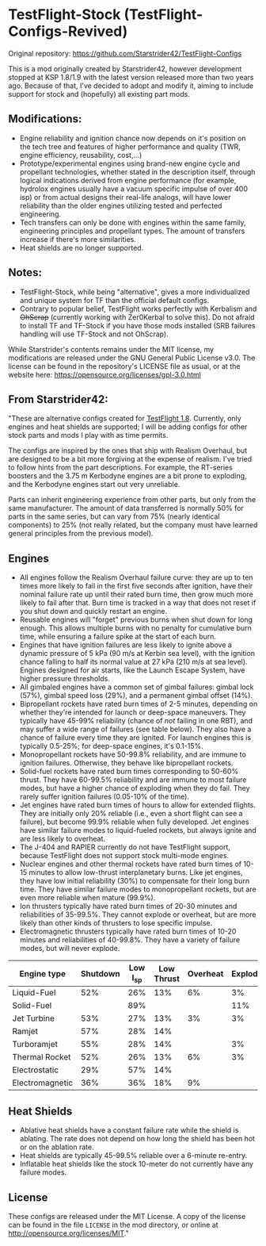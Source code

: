 TestFlight-Stock (TestFlight-Configs-Revived)
============
Original repository: https://github.com/Starstrider42/TestFlight-Configs

This is a mod originally created by Starstrider42, however development stopped at KSP 1.8/1.9 with the latest version released more than two years ago. Because of that, I've decided to adopt and modify it, aiming to include support for stock and (hopefully) all existing part mods.

Modifications: 
-------
* Engine reliability and ignition chance now depends on it's position on the tech tree and features of higher performance and quality (TWR, engine efficiency, reusability, cost,...)
* Prototype/experimental engines using brand-new engine cycle and propellant technologies, whether stated in the description itself, through logical indications derived from engine performance (for example, hydrolox engines usually have a vacuum specific impulse of over 400 isp) or from actual designs their real-life analogs, will have lower reliability than the older engines utilizing tested and perfected engineering.
* Tech transfers can only be done with engines within the same family, engineering principles and propellant types. The amount of transfers increase if there's more similarities.
* Heat shields are no longer supported.

Notes:
-------
* TestFlight-Stock, while being "alternative", gives a more individualized and unique system for TF than the official default configs. 
* Contrary to popular belief, TestFlight works perfectly with Kerbalism and ~~OhScrap~~ (currently working with Zer0Kerbal to solve this). Do not afraid to install TF and TF-Stock if you have those mods installed (SRB failures handling will use TF-Stock and not OhScrap).

While Starstrider's contents remains under the MIT license, my modifications are released under the GNU General Public License v3.0. The license can be found in the repository's LICENSE file as usual, or at the website here: https://opensource.org/licenses/gpl-3.0.html

From Starstrider42:
-------

"These are alternative configs created for [TestFlight 1.8](https://github.com/KSP-RO/TestFlight). Currently, only engines and heat shields are supported; I will be adding configs for other stock parts and mods I play with as time permits.

The configs are inspired by the ones that ship with Realism Overhaul, but are designed to be a bit more forgiving at the expense of realism. I've tried to follow hints from the part descriptions. For example, the RT-series boosters and the 3.75 m Kerbodyne engines are a bit prone to exploding, and the Kerbodyne engines start out very unreliable.

Parts can inherit engineering experience from other parts, but only from the same manufacturer. The amount of data transferred is normally 50% for parts in the same series, but can vary from 75% (nearly identical components) to 25% (not really related, but the company must have learned general principles from the previous model).

Engines
-------

* All engines follow the Realism Overhaul failure curve: they are up to ten times more likely to fail in the first five seconds after ignition, have their nominal failure rate up until their rated burn time, then grow much more likely to fail after that. Burn time is tracked in a way that does not reset if you shut down and quickly restart an engine.
* Reusable engines will "forget" previous burns when shut down for long enough. This allows multiple burns with no penalty for cumulative burn time, while ensuring a failure spike at the start of each burn.
* Engines that have ignition failures are less likely to ignite above a dynamic pressure of 5 kPa (90 m/s at Kerbin sea level), with the ignition chance falling to half its normal value at 27 kPa (210 m/s at sea level). Engines designed for air starts, like the Launch Escape System, have higher pressure thresholds.
* All gimbaled engines have a common set of gimbal failures: gimbal lock (57%), gimbal speed loss (29%), and a permanent gimbal offset (14%).
* Bipropellant rockets have rated burn times of 2-5 minutes, depending on whether they're intended for launch or deep-space maneuvers. They typically have 45-99% reliability (chance of *not* failing in one RBT), and may suffer a wide range of failures (see table below). They also have a chance of failure every time they are ignited. For launch engines this is typically 0.5-25%; for deep-space engines, it's 0.1-15%.
* Monopropellant rockets have 50-99.8% reliability, and are immune to ignition failures. Otherwise, they behave like bipropellant rockets.
* Solid-fuel rockets have rated burn times corresponding to 50-60% thrust. They have 60-99.5% reliability and are immune to most failure modes, but have a higher chance of exploding when they do fail. They rarely suffer ignition failures (0.05-10% of the time).
* Jet engines have rated burn times of hours to allow for extended flights. They are initially only 20% reliable (i.e., even a short flight can see a failure), but become 99.9% reliable when fully developed. Jet engines have similar failure modes to liquid-fueled rockets, but always ignite and are less likely to overheat.
* The J-404 and RAPIER currently do not have TestFlight support, because TestFlight does not support stock multi-mode engines.
* Nuclear engines and other thermal rockets have rated burn times of 10-15 minutes to allow low-thrust interplanetary burns. Like jet engines, they have low initial reliability (30%) to compensate for their long burn time. They have similar failure modes to monopropellant rockets, but are even more reliable when mature (99.9%).
* Ion thrusters typically have rated burn times of 20-30 minutes and reliabilities of 35-99.5%. They cannot explode or overheat, but are more likely than other kinds of thrusters to lose specific impulse.
* Electromagnetic thrusters typically have rated burn times of 10-20 minutes and reliabilities of 40-99.8%. They have a variety of failure modes, but will never explode.

| Engine type     | Shutdown | Low I<sub>sp</sub> | Low Thrust | Overheat | Explode |
| --------------- | -------- | ------------------ | ---------- | -------- | ------- |
| Liquid-Fuel     | 52%      | 26%                | 13%        | 6%       | 3%      |
| Solid-Fuel      |          | 89%                |            |          | 11%     |
| Jet Turbine     | 53%      | 27%                | 13%        | 3%       | 3%      |
| Ramjet          | 57%      | 28%                | 14%        |          |         |
| Turboramjet     | 55%      | 28%                | 14%        |          | 3%      |
| Thermal Rocket  | 52%      | 26%                | 13%        | 6%       | 3%      |
| Electrostatic   | 29%      | 57%                | 14%        |          |         |
| Electromagnetic | 36%      | 36%                | 18%        | 9%       |         |

Heat Shields
------------

* Ablative heat shields have a constant failure rate while the shield is ablating. The rate does not depend on how long the shield has been hot or on the ablation rate.
* Heat shields are typically 45-99.5% reliable over a 6-minute re-entry.
* Inflatable heat shields like the stock 10-meter do not currently have any failure modes.

License
------------
These configs are released under the MIT License. A copy of the license can be found in the file `LICENSE` in the mod directory, or online at http://opensource.org/licenses/MIT."
